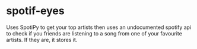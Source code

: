 # spotif-eyes


Uses SpotiPy to get your top artists then uses an undocumented spotify api to check if you friends are listening to a song from one of your favourite artists.
If they are, it stores it.
